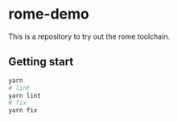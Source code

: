 # rome-demo
This is a repository to try out the rome toolchain.

## Getting start
```sh
yarn
# lint
yarn lint
# fix
yarn fix
```
